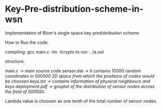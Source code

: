 # Key-Pre-distribution-scheme-in-wsn
Implementation of Blom's single space key predistribution scheme

How to Run the code:

compiling: gcc main.c -lm -lcrypto
to run : ./a.out


structure:

main.c -> main source code
sensor.dat -> it contains 10000 random coordinates in 500*500 2D space from which the positions of nodes would be choosen
keys.txt -> contains information of physical neighbours and keys
deployment.pdf -> gnuplot of the distribution of sensor nodes across the field of 500*500.

Lambda value is choosen as one tenth of the total number of sensor nodes.

